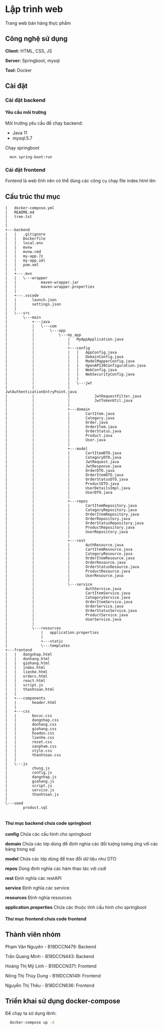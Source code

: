 
# Lập trình web

Trang web bán hàng thực phẩm


## Công nghệ sử dụng

**Client:** HTML, CSS, JS

**Server:** Springboot, mysql

**Tool:** Docker


## Cài đặt
### Cài đặt backend
#### Yêu cầu môi trường
Môi trường yêu cầu để chạy backend:

* Java 11
* mysql:5.7

Chạy springboot

```bash
  mvn spring-boot:run
```

### Cài đặt frontend

Fontend là web tĩnh nên có thể dùng các công cụ chạy file index.html lên

## Cấu trúc thư mục

```
|   docker-compose.yml
|   README.md
|   tree.txt
|   
|           
+---backend
|   |   .gitignore
|   |   Dockerfile
|   |   local.env
|   |   mvnw
|   |   mvnw.cmd
|   |   my-app.7z
|   |   my-app.iml
|   |   pom.xml
|   |       
|   +---.mvn
|   |   \---wrapper
|   |           maven-wrapper.jar
|   |           maven-wrapper.properties
|   |           
|   +---.vscode
|   |       launch.json
|   |       settings.json
|   |       
|   \---src
|       \---main
|           +---java
|           |   \---com
|           |       \---app
|           |           \---my_app
|           |               |   MyAppApplication.java
|           |               |   
|           |               +---config
|           |               |   |   AppConfig.java
|           |               |   |   DomainConfig.java
|           |               |   |   ModelMapperConfig.java
|           |               |   |   OpenAPI30Configuration.java
|           |               |   |   WebConfig.java
|           |               |   |   WebSecurityConfig.java
|           |               |   |   
|           |               |   \---jwt
|           |               |           JwtAuthenticationEntryPoint.java
|           |               |           JwtRequestFilter.java
|           |               |           JwtTokenUtil.java
|           |               |           
|           |               +---domain
|           |               |       CartItem.java
|           |               |       Category.java
|           |               |       Order.java
|           |               |       OrderItem.java
|           |               |       OrderStatus.java
|           |               |       Product.java
|           |               |       User.java
|           |               |       
|           |               +---model
|           |               |       CartItemDTO.java
|           |               |       CategoryDTO.java
|           |               |       JwtRequest.java
|           |               |       JwtResponse.java
|           |               |       OrderDTO.java
|           |               |       OrderItemDTO.java
|           |               |       OrderStatusDTO.java
|           |               |       ProductDTO.java
|           |               |       UserDetailsImpl.java
|           |               |       UserDTO.java
|           |               |       
|           |               +---repos
|           |               |       CartItemRepository.java
|           |               |       CategoryRepository.java
|           |               |       OrderItemRepository.java
|           |               |       OrderRepository.java
|           |               |       OrderStatusRepository.java
|           |               |       ProductRepository.java
|           |               |       UserRepository.java
|           |               |       
|           |               +---rest
|           |               |       AuthResource.java
|           |               |       CartItemResource.java
|           |               |       CategoryResource.java
|           |               |       OrderItemResource.java
|           |               |       OrderResource.java
|           |               |       OrderStatusResource.java
|           |               |       ProductResource.java
|           |               |       UserResource.java
|           |               |       
|           |               \---service
|           |                       AuthService.java
|           |                       CartItemService.java
|           |                       CategoryService.java
|           |                       OrderItemService.java
|           |                       OrderService.java
|           |                       OrderStatusService.java
|           |                       ProductService.java
|           |                       UserService.java
|           |                       
|           \---resources
|               |   application.properties
|               |   
|               +---static
|               \---templates
+---frontend
|   |   dangnhap.html
|   |   donhang.html
|   |   giohang.html
|   |   index.html
|   |   lienhe.html
|   |   orders.html
|   |   react.html
|   |   script.js
|   |   thanhtoan.html
|   |    
|   +---components
|   |       header.html
|   |       
|   +---css
|   |       bocuc.css
|   |       dangnhap.css
|   |       donhang.css
|   |       giohang.css
|   |       hoadon.css
|   |       lienhe.css
|   |       reset.css
|   |       sanpham.css
|   |       style.css
|   |       thanhtoan.css
|   |       
|   \---js
|           chung.js
|           config.js
|           dangnhap.js
|           giohang.js
|           script.js
|           service.js
|           thanhtoan.js
|           
\---seed
        product.sql
        

```

#### Thư mục backend chưa code springboot


**config** Chứa các cấu hình cho springboot

**domain** Chứa các lơp dùng để định nghia các đối tượng tương ứng với các bảng trong sql

**model** Chứa các lớp dùng để trao đổi dữ liệu như DTO

**repos** Dùng định nghĩa các hàm thao tác với csdl

**rest** Định nghĩa các restAPI

**service** Định nghĩa các service

**resources** Định nghia resources

**application.properties** Chứa các thuộc tính cấu hình cho springboot

#### Thư mục frontend chưa code frontend




## Thành viên nhóm

Phạm Văn Nguyên - B19DCCN479: Backend

Trần Quang Minh - B19DCCN443: Backend

Hoàng Thị Mỹ Linh - B19DCCN371: Frontend

Nông Thị Thùy Dung - B19DCCN149: Frontend

Nguyễn Thị Thêu - B18DCCN636: Frontend

## Triển khai sử dụng docker-compose

Để chạy ta sử dụng lênh:

```bash
  docker-compose up -d
```




